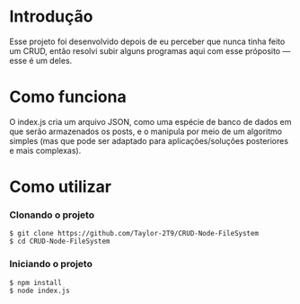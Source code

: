 # Introdução
Esse projeto foi desenvolvido depois de eu perceber que nunca tinha feito um CRUD, então resolvi subir alguns programas aqui com esse próposito — esse é um deles.

# Como funciona
O index.js cria um arquivo JSON, como uma espécie de banco de dados em que serão armazenados os posts, e o manipula por meio de um
algoritmo simples (mas que pode ser adaptado para aplicações/soluções posteriores e mais complexas).

# Como utilizar
### Clonando o projeto
```
$ git clone https://github.com/Taylor-2T9/CRUD-Node-FileSystem
$ cd CRUD-Node-FileSystem
```
### Iniciando o projeto
```
$ npm install
$ node index.js
```
